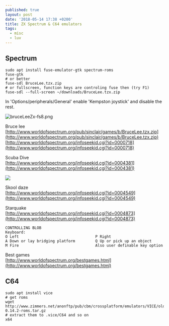 ```yaml
---
published: true
layout: post
date: '2018-05-14 17:38 +0200'
title: ZX Spectrum & C64 emulators
tags:
  - misc
  - luv
---
```

## Spectrum

	sudo apt install fuse-emulator-gtk spectrum-roms
    fuse-gtk
    # or better
    fuse-sdl BruceLee.tzx.zip
    # or fullscreen, function keys are controling fuse then (try F1)
    fuse-sdl --full-screen ~/downloads/BruceLee.tzx.zip

In 'Options/peripherals/General' enable 'Kempston joystick' and disable the rest.

![bruceLeeZx-fs8.png]({{site.baseurl}}/media/bruceLeeZx-fs8.png)

Bruce lee  
[http://www.worldofspectrum.org/pub/sinclair/games/b/BruceLee.tzx.zip](http://www.worldofspectrum.org/pub/sinclair/games/b/BruceLee.tzx.zip)  
[http://www.worldofspectrum.org/infoseekid.cgi?id=0000718](http://www.worldofspectrum.org/infoseekid.cgi?id=0000718)

Scuba Dive  
[http://www.worldofspectrum.org/infoseekid.cgi?id=0004381](http://www.worldofspectrum.org/infoseekid.cgi?id=0004381)

![](https://www.worldofspectrum.org/pub/sinclair/games-inlays/Rereleases/s/ScubaDive(GrupoDeTrabajoSoftware).jpg)

Skool daze  
[http://www.worldofspectrum.org/infoseekid.cgi?id=0004549](http://www.worldofspectrum.org/infoseekid.cgi?id=0004549)

Starquake  
[http://www.worldofspectrum.org/infoseekid.cgi?id=0004873](http://www.worldofspectrum.org/infoseekid.cgi?id=0004873)

    CONTROLLING BLOB
    Keyboard:
    O Left                                  P Right
    A Down or lay bridging platform         Q Up or pick up an object
    M Fire                                  Also user definable key option

Best games  
[http://www.worldofspectrum.org/bestgames.html](http://www.worldofspectrum.org/bestgames.html)

## C64

	sudo apt install vice
    # get roms
    wget http://www.zimmers.net/anonftp/pub/cbm/crossplatform/emulators/VICE/old/vice-0.14.2-roms.tar.gz
    # extract them to .vice/C64 and so on
    x64
